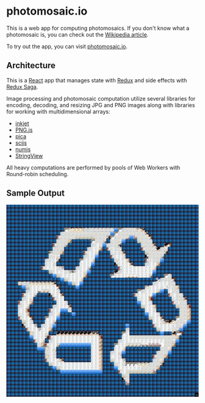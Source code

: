 # photomosaic.io

This is a web app for computing photomosaics. If you don't know what a
photomosaic is, you can check out the [Wikipedia
article](https://en.wikipedia.org/wiki/Photographic_mosaic).

To try out the app, you can visit [photomosaic.io](http://photomosaic.io).

## Architecture

This is a [React](https://facebook.github.io/react/) app that manages state with
[Redux](http://redux.js.org/) and side effects with [Redux
Saga](https://github.com/yelouafi/redux-saga).

Image processing and photomosaic computation utilize several libraries for
encoding, decoding, and resizing JPG and PNG images along with libraries for
working with multidimensional arrays:

- [inkjet](https://github.com/gchudnov/inkjet)
- [PNG.js](https://github.com/arian/pngjs)
- [pica](https://github.com/nodeca/pica)
- [scijs](https://github.com/scijs)
- [numjs](https://github.com/nicolaspanel/numjs)
- [StringView](https://developer.mozilla.org/en-US/Add-ons/Code_snippets/StringView)

All heavy computations are performed by pools of Web Workers with Round-robin
scheduling.

## Sample Output

[![Recycle](sample_output/recycle.jpg)](sample_output/recycle.jpg)
